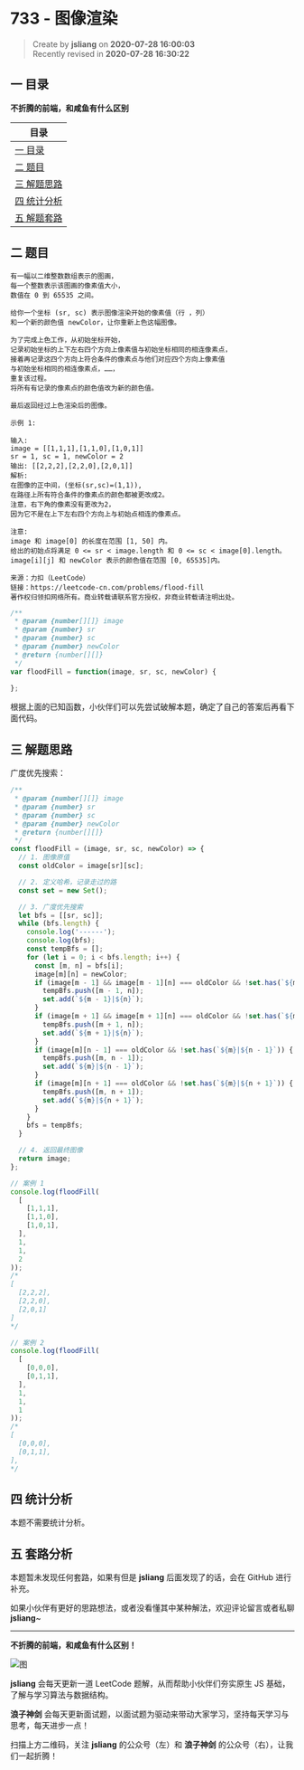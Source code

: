 733 - 图像渲染
===

> Create by **jsliang** on **2020-07-28 16:00:03**  
> Recently revised in **2020-07-28 16:30:22**  

## 一 目录

**不折腾的前端，和咸鱼有什么区别**

| 目录 |
| --- |
| [一 目录](#chapter-one) |
| [二 题目](#chapter-two) |
| [三 解题思路](#chapter-three) |
| [四 统计分析](#chapter-four) |
| [五 解题套路](#chapter-five) |

## 二 题目



```
有一幅以二维整数数组表示的图画，
每一个整数表示该图画的像素值大小，
数值在 0 到 65535 之间。

给你一个坐标 (sr, sc) 表示图像渲染开始的像素值（行 ，列）
和一个新的颜色值 newColor，让你重新上色这幅图像。

为了完成上色工作，从初始坐标开始，
记录初始坐标的上下左右四个方向上像素值与初始坐标相同的相连像素点，
接着再记录这四个方向上符合条件的像素点与他们对应四个方向上像素值
与初始坐标相同的相连像素点，……，
重复该过程。
将所有有记录的像素点的颜色值改为新的颜色值。

最后返回经过上色渲染后的图像。

示例 1:

输入: 
image = [[1,1,1],[1,1,0],[1,0,1]]
sr = 1, sc = 1, newColor = 2
输出: [[2,2,2],[2,2,0],[2,0,1]]
解析: 
在图像的正中间，(坐标(sr,sc)=(1,1)),
在路径上所有符合条件的像素点的颜色都被更改成2。
注意，右下角的像素没有更改为2，
因为它不是在上下左右四个方向上与初始点相连的像素点。

注意:
image 和 image[0] 的长度在范围 [1, 50] 内。
给出的初始点将满足 0 <= sr < image.length 和 0 <= sc < image[0].length。
image[i][j] 和 newColor 表示的颜色值在范围 [0, 65535]内。

来源：力扣（LeetCode）
链接：https://leetcode-cn.com/problems/flood-fill
著作权归领扣网络所有。商业转载请联系官方授权，非商业转载请注明出处。
```

```js
/**
 * @param {number[][]} image
 * @param {number} sr
 * @param {number} sc
 * @param {number} newColor
 * @return {number[][]}
 */
var floodFill = function(image, sr, sc, newColor) {
    
};
```

根据上面的已知函数，小伙伴们可以先尝试破解本题，确定了自己的答案后再看下面代码。

## 三 解题思路



广度优先搜索：

```js
/**
 * @param {number[][]} image
 * @param {number} sr
 * @param {number} sc
 * @param {number} newColor
 * @return {number[][]}
 */
const floodFill = (image, sr, sc, newColor) => {
  // 1. 图像原值
  const oldColor = image[sr][sc];

  // 2. 定义哈希，记录走过的路
  const set = new Set();

  // 3. 广度优先搜索
  let bfs = [[sr, sc]];
  while (bfs.length) {
    console.log('------');
    console.log(bfs);
    const tempBfs = [];
    for (let i = 0; i < bfs.length; i++) {
      const [m, n] = bfs[i];
      image[m][n] = newColor;
      if (image[m - 1] && image[m - 1][n] === oldColor && !set.has(`${m - 1}|${n}`)) {
        tempBfs.push([m - 1, n]);
        set.add(`${m - 1}|${n}`);
      }
      if (image[m + 1] && image[m + 1][n] === oldColor && !set.has(`${m + 1}|${n}`)) {
        tempBfs.push([m + 1, n]);
        set.add(`${m + 1}|${n}`);
      }
      if (image[m][n - 1] === oldColor && !set.has(`${m}|${n - 1}`)) {
        tempBfs.push([m, n - 1]);
        set.add(`${m}|${n - 1}`);
      }
      if (image[m][n + 1] === oldColor && !set.has(`${m}|${n + 1}`)) {
        tempBfs.push([m, n + 1]);
        set.add(`${m}|${n + 1}`);
      }
    }
    bfs = tempBfs;
  }

  // 4. 返回最终图像
  return image;
};

// 案例 1
console.log(floodFill(
  [
    [1,1,1],
    [1,1,0],
    [1,0,1],
  ],
  1,
  1,
  2
));
/*
[
  [2,2,2],
  [2,2,0],
  [2,0,1]
]
*/

// 案例 2
console.log(floodFill(
  [
    [0,0,0],
    [0,1,1],
  ],
  1,
  1,
  1
));
/*
[
  [0,0,0],
  [0,1,1],
],
*/
```

## 四 统计分析



本题不需要统计分析。

## 五 套路分析



本题暂未发现任何套路，如果有但是 **jsliang** 后面发现了的话，会在 GitHub 进行补充。

如果小伙伴有更好的思路想法，或者没看懂其中某种解法，欢迎评论留言或者私聊 **jsliang**~

---

**不折腾的前端，和咸鱼有什么区别！**

![图](https://github.com/LiangJunrong/document-library/blob/master/public-repertory/img/z-index-small.png?raw=true)

**jsliang** 会每天更新一道 LeetCode 题解，从而帮助小伙伴们夯实原生 JS 基础，了解与学习算法与数据结构。

**浪子神剑** 会每天更新面试题，以面试题为驱动来带动大家学习，坚持每天学习与思考，每天进步一点！

扫描上方二维码，关注 **jsliang** 的公众号（左）和 **浪子神剑** 的公众号（右），让我们一起折腾！

